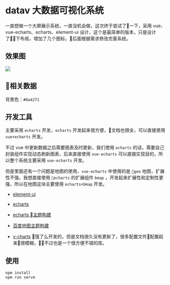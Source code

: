 # datav 大数据可视化系统

一直想做一个大屏展示系统，一直没机会做，这次终于尝试了一下，采用 vue、vue-echarts、echarts、element-ui 设计，这个是最简单的版本，只是设计了下布局，增加了几个图标，后面根据需求修改完善系统。

## 效果图

![](http://img.fuwenwei.com/blog/20190510205853.jpg)

## 相关数据

背景色：`#0a4271`

## 开发工具

主要采用 `echarts` 开发，`echarts` 开发起来很方便，文档也很全，可以直接使用 `vue+echarts` 开发。

不过 vue 中更新数据之后需要图表及时更新，我们使用 `echarts` 的话，需要自己封装组件实现动态刷新图表，后来直接使用 `vue-echarts` 可以直接实现目的，所以整个系统主要采用 `vue-echarts` 开发。

但是里面还有一个问题是地图的使用，`vue-echarts` 中使用的是 `geo` 地图，扩展性不强，我想直接使用 `echarts` 的扩展组件 `bmap` ，开发起来扩展性和定制性更强，所以在地图这块主要使用 `echarts+bmap` 开发。

* [element-ui](https://element.eleme.cn/#/zh-CN/component/installation)

* [echarts](https://echarts.baidu.com/index.html)

* [echarts 主题构建](https://echarts.baidu.com/theme-builder/)

* [百度地图主题构建](http://lbsyun.baidu.com/customv2/index.html)

* [v-charts](https://v-charts.js.org/) 饿了么开发的，但是文档很久没有更新了，很多配置文件配置起来很模糊，不过也是一个很方便不错的库。

## 使用
```
npm install
npm run serve
```


